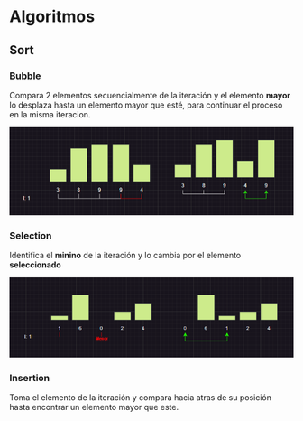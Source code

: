 # Algoritmos

## Sort

### Bubble

Compara 2 elementos secuencialmente de la iteración y el elemento **mayor** lo desplaza hasta un elemento mayor que esté, para continuar el proceso en la misma iteracion.

![bubble_diagram](./assets/diagrams/bubbleDiagram.png)

### Selection

Identifica el **minino** de la iteración y lo cambia por el elemento **seleccionado**

![bubble_diagram](./assets/diagrams/selectionDiagram.png)

### Insertion

Toma el elemento de la iteración y compara hacia atras de su posición hasta encontrar un elemento mayor que este.
